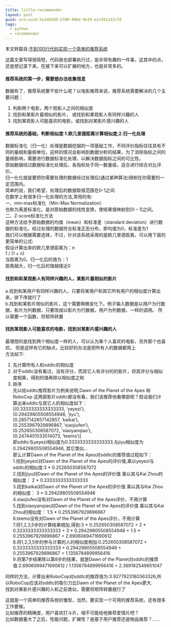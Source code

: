 ```yaml
---
title: little-recommender
layout: post
guid: urn:uuid:5a3dd3d9-5780-40bd-9e19-e1c591a32c7d
tags:
  - python
  - recommender
---
```


本文转载自:[不到100行代码实现一个简单的推荐系统](http://www.kai-zhou.com/recommandation-system-implement-in-100-line/)  

这篇文章写得很简短，代码我也部署执行过，是非常有趣的一件事，这其中的点，还是想记录下来，在接下来可以扩展的地方，也是非常多的。  

#### 推荐系统的第一步，需要想办法收集信息

数据有了，推荐系统要干些什么呢？以电影推荐来说，推荐系统需要解决的几个主要问题：  
1. 判断两个电影，两个观影人之间的相似度  
2. 找到和某影片最相似的影片， 或找到和某观影人有同样兴趣的人  
3. 找到某观影人可能喜欢的电影，或找到对某影片感兴趣的人  


#### 推荐系统的基础，判断相似度:1.欧几里德距离计算相似度;2.归一化处理
数据标准化（归一化）处理是数据挖掘的一项基础工作，不同评价指标往往具有不同的量纲和量纲单位，这样的情况会影响到数据分析的结果，为了消除指标之间的量纲影响，需要进行数据标准化处理，以解决数据指标之间的可比性。  
原始数据经过数据标准化处理后，各指标处于同一数量级，适合进行综合对比评价。   
归一化化就是要把你需要处理的数据经过处理后(通过某种算法)限制在你需要的一定范围内。  
简单的说，我们希望，处理后的数据取值范围在0-1之间.   
在数学上有很多归一化处理的方法,常用的有:  
一、min-max标准化（Min-Max Normalization）  
也称为离差标准化，是对原始数据的线性变换，使结果值映射到[0 – 1]之间。  
二、Z-score标准化方法  
这种方法给予原始数据的均值（mean）和标准差（standard deviation）进行数据的标准化。经过处理的数据符合标准正态分布，即均值为0，标准差为1  
我们可以根据需要选择，不过，针对该系统采用的是欧几里德距离，可以用下面的更简单的公式:  
假设计算出来的欧几里德距离为：n  
1 / (1 + n)  
当距离为0，归一化后的值为：1  
距离越大，归一化后的值越接近0  

#### 找到和和某观影人有同样兴趣的人，某影片最相似的影片  
a.找到和某用户有同样兴趣的人，只要将某用户和其它所有用户的相似度计算出来，排下序就行了  
b.找到和某影片相似的影片，这个需要稍微变化下。例子输入数据是以用户为行数据，影片为列数据，只要改成以影片为行数据，用户为列数据，一样的调用。 所以需要一个函数，将矩阵转置  

#### 找到某观影人可能喜欢的电影，找到对某影片感兴趣的人
最理想的是找到两个相似度一样的人，可以认为某个人喜欢的电影，另外那个也喜欢。 但是这样有它的缺点，比较好的办法是把所有人的数据都用上  
方法如下:  
1. 先计算所有人和sddtc的相似度  
2. 对于sddtc没有看过，没有评分，而其它人有评分的的影片，将其评分与相似度相乘，得到的值再除以相似度之和  
3. 排序  
先以给sddtc推荐影片为例来说明,Dawn of the Planet of the Apes 和 RoboCop 这两部影片sddtc都没有看，我们该推荐他看哪部呢？假设我们计算出来sddtc与其它人的相似度如下：  
[(0.3333333333333333, ‘yeyezi’),  
(0.29429805508554946, ‘jiyu’),  
(0.2857142857142857, ‘kaikai’),  
(0.2553967929896867, ‘xiaojiufen’),  
(0.252650308587072, ‘xiaoyanqiao’),  
(0.2474401533514073, ‘teemo’)]  
即sddtc与yeyezi相似度为0.3333333333333333,与jiyu相似度为0.29429805508554946, 其它类似…   
那么计算Dawn of the Planet of the Apes对sddtc的推荐值过程如下：  
1.找到yeyezi对Dawn of the Planet of the Apes的评价值,乘以yeyezi与sddtc的相似度:3 *  0.252650308587072  
2.找到jiyu对Dawn of the Planet of the Apes的评价值  乘以其与Kai Zhou的相似度： 2 * 0.3333333333333333  
3.找到kaikai对Dawn of the Planet of the Apes的评价值  乘以其与Kai Zhou的相似度： 3 * 0.29429805508554946  
4.xiaojiufen没有对Dawn of the Planet of the Apes评价，不用计算  
5.找到xiaoyanqiao对Dawn of the Planet of the Apes的评价值  乘以其与Kai Zhou的相似度： 1.5 * 0.2553967929896867  
6.teemo没有对Dawn of the Planet of the Apes评价，不用计算  
7.将1,2,3,5步的计算结果相加,得到:3 * 0.252650308587072 + 2 * 0.3333333333333333 + 3 * 0.29429805508554946 + 1.5 * 0.2553967929896867 = 2.6906069471690612  
8.将1,2,3,5步的参与计算的人的相似度相加:0.252650308587072 + 0.3333333333333333 + 0.29429805508554946 + 0.2553967929896867 = 1.1356784899956416  
9.将第7步结果除以第8步的结果，就是Dawn of the Planet对sddtc的推荐值:2.6906069471690612 / 1.1356784899956416 = 2.369162549851047  

同样的方法，计算出来RoboCop对sddtc的推荐值为:3.9277923180363326,所以RoboCop应该对sddtc的吸引力比Dawn of the Planet of the Apes更大.   
找到对某影片感兴趣的人和之前类似，需要将矩阵转置就行了  

这就是一个简单的推荐系统的雏型，当然，要实现一个可用的推荐系统，还有很多工作要做。  
比如推荐的精确度，用户喜欢打斗片，咱不可能给他推荐爱情片吧？  
比如数据量大了之后，性能问题，扩展性？是基于用户推荐还是物品推荐？……




